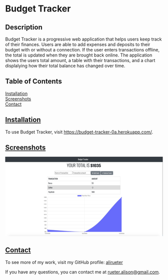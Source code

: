 
# Budget Tracker

## Description
Budget Tracker is a progressive web application that helps users keep track of their finances. Users are able to add expenses and deposits to their budget with or without a connection. If the user enters transactions offline, the total is updated when they are brought back online. The application shows the users total amount, a table with their transactions, and a chart displalying how their total balance has changed over time. 

## Table of Contents
[Installation](#Installation)  
[Screenshots](#Screenshots)  
[Contact](#Contact)

## [Installation](#Installation)
To use Budget Tracker, visit https://budget-tracker-0a.herokuapp.com/.

## [Screenshots](#Screenshots)
![](btracker.png)

## [Contact](#Contact)
To see more of my work, visit my GitHub profile: [alirueter](https://github.com/alirueter)

If you have any questions, you can contact me at rueter.alison@gmail.com.
